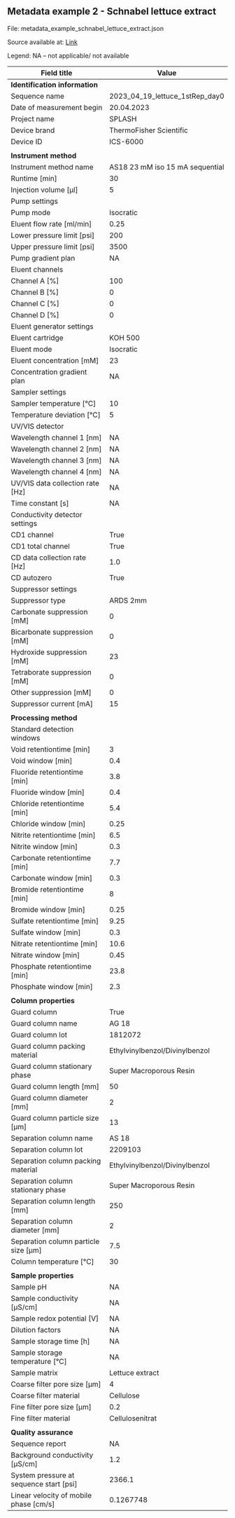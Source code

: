 ## Metadata example 2 - Schnabel lettuce extract

File: metadata_example_schnabel_lettuce_extract.json

Source available at: [Link](https://github.com/plasma-mds/LAMAS-4-IC/blob/main/examples/metadata_example_schnabel_lettuce_extract.json)

Legend: NA – not applicable/ not available

| Field title | Value |
| -------- | ------- |
| **Identification information** ||
| Sequence name | 2023_04_19_lettuce_1stRep_day0 |
| Date of measurement begin | 20.04.2023 |
| Project name | SPLASH |
| Device brand | ThermoFisher Scientific | 
| Device ID | ICS-6000 |
|||
| **Instrument method**	 ||
| Instrument method name | AS18 23 mM iso 15 mA sequential | 
| Runtime [min] | 30 | 
| Injection volume [µl] | 5 | 
| Pump settings	|| 
| Pump mode | Isocratic |
| Eluent flow rate [ml/min] | 0.25 |
| Lower pressure limit [psi] | 200 |
| Upper pressure limit [psi] | 3500 |
| Pump gradient plan | NA |
| Eluent channels ||	
| Channel A [%] | 100 |
| Channel B [%] | 0 |
| Channel C [%] | 0 |
| Channel D [%] | 0 |
| Eluent generator settings ||	
| Eluent cartridge | KOH 500 |
| Eluent mode | Isocratic |
| Eluent concentration [mM] | 23 |
| Concentration gradient plan | NA | 
| Sampler settings ||
| Sampler temperature [°C] | 10 |
| Temperature deviation [°C] | 5 |
| UV/VIS detector |	
| Wavelength channel 1 [nm] | NA |
| Wavelength channel 2 [nm] | NA |
| Wavelength channel 3 [nm] | NA | 
| Wavelength channel 4 [nm] | NA | 
| UV/VIS data collection rate [Hz] | NA | 
| Time constant [s] | NA |
| Conductivity detector settings ||	
| CD1 channel | True|
| CD1 total channel | True|
| CD data collection rate [Hz] | 1.0|
| CD autozero | True|
| Suppressor settings ||
| Suppressor type| ARDS 2mm |
| Carbonate suppression [mM] | 0 |
| Bicarbonate suppression [mM] | 0 |
| Hydroxide suppression [mM] | 23 |
| Tetraborate suppression [mM] | 0 |
| Other suppression [mM] | 0 |
| Suppressor current [mA] | 15 |
|||
| **Processing method**	 ||
| Standard detection windows ||
| Void retentiontime [min] | 3 |
| Void window [min] | 0.4 |
| Fluoride retentiontime [min] | 3.8 |
| Fluoride window [min] | 0.4 |
| Chloride retentiontime [min] | 5.4 |
| Chloride window [min] | 0.25 |
| Nitrite retentiontime [min] | 6.5 |
| Nitrite window [min] | 0.3 |
| Carbonate retentiontime [min] | 7.7 |
| Carbonate window [min]| 0.3 |
| Bromide retentiontime [min] | 8 |
| Bromide window [min] | 0.25 |
| Sulfate retentiontime [min] | 9.25 |
| Sulfate window [min] | 0.3 |
| Nitrate retentiontime [min] | 10.6 |
| Nitrate window [min] | 0.45 |
| Phosphate retentiontime [min] | 23.8 |
| Phosphate window [min]| 2.3 |
| | |
| **Column properties**	 ||
| Guard column | True |
| Guard column name | AG 18 |
| Guard column lot | 1812072 |
| Guard column packing material | Ethylvinylbenzol/Divinylbenzol |
| Guard column stationary phase | Super Macroporous Resin |
| Guard column length [mm] | 50 |
| Guard column diameter [mm] | 2 |
| Guard column particle size [µm] | 13 |
| Separation column name | AS 18 |
| Separation column lot | 2209103 |
| Separation column packing material | Ethylvinylbenzol/Divinylbenzol |
| Separation column stationary phase | Super Macroporous Resin |
| Separation column length [mm] | 250 |
| Separation column diameter [mm] | 2 |
| Separation column particle size [µm] | 7.5 |
| Column temperature [°C] | 30 |
| | |
| **Sample properties**	 ||
| Sample pH | NA |
| Sample conductivity [µS/cm] | NA |
| Sample redox potential [V] | NA |
| Dilution factors | NA |
| Sample storage time [h] | NA |
| Sample storage temperature [°C] | NA | 
| Sample matrix | Lettuce extract |
| Coarse filter pore size [µm] | 4 | 
| Coarse filter material | Cellulose |
| Fine filter pore size [µm] | 0.2 |  
| Fine filter material | Cellulosenitrat |
| | |
| **Quality assurance** ||
| Sequence report | NA |
| Background conductivity [µS/cm] | 1.2 |
| System pressure at sequence start [psi] | 2366.1 |
| Linear velocity of mobile phase [cm/s] | 0.1267748 |
